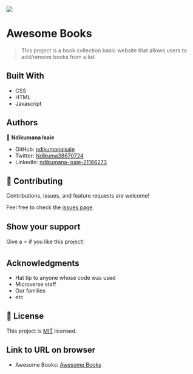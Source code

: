![](https://img.shields.io/badge/Microverse-blueviolet)

# Awesome Books

> This project is a book collection basic website that allows users to add/remove books from a list

## Built With

- CSS
- HTML
- Javascript

## Authors

👤 **Ndikumana Isaie**

- GitHub: [ndikumanaisaie](https://github.com/ndikumanaisaie)
- Twitter: [Ndikuma38670724](https://twitter.com/Ndikuma38670724)
- LinkedIn: [ndikumana-isaie-21166273](https://www.linkedin.com/in/ndikumana-isaie-21166273/)

## 🤝 Contributing

Contributions, issues, and feature requests are welcome!

Feel free to check the [issues page](../../issues/).

## Show your support

Give a ⭐️ if you like this project!

## Acknowledgments

- Hat tip to anyone whose code was used
- Microverse staff
- Our families
- etc

## 📝 License

This project is [MIT](./MIT.md) licensed.

## Link to URL on browser
- Awesome Books: [Awesome Books](https://ndikumanaisaie.github.io/awesome-books/)
